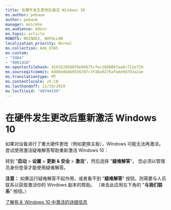 ```yaml
---
title: 在硬件发生更改后激活 Windows 10
ms.author: pebaum
author: pebaum
manager: mnirkhe
ms.audience: Admin
ms.topic: article
ROBOTS: NOINDEX, NOFOLLOW
localization_priority: Normal
ms.collection: Adm_O365
ms.custom:
- "3484"
- "9001418"
ms.openlocfilehash: 416322058859e0b875cfec10d60bfaa0c711e72b
ms.sourcegitcommit: bd80dd0469556397c3f48a9276afe8e9d793a2ae
ms.translationtype: MT
ms.contentlocale: zh-CN
ms.lasthandoff: 12/19/2019
ms.locfileid: "40744539"
---
```

# <a name="reactivating-windows-10-after-a-hardware-change"></a>在硬件发生更改后重新激活 Windows 10

如果对设备进行了重大硬件更改（例如更换主板），Windows 可能无法再激活。 尝试使用激活疑难解答帮助重新激活 Windows 10：

转到 "**启动** > **设置** > **更新 & 安全** > **激活**"，然后选择 "**疑难解答**"。 您必须以管理员身份登录才能使用疑难解答。

**注意：** 如果运行疑难解答不起作用，或者看不到 "**疑难解答**" 按钮，则需要与人员联系以获取激活你的 Windows 副本的帮助。 （单击此应用左下角的 "**与我们联系**" 按钮。）

[了解有关 Windows 10 中激活的详细信息](https://support.microsoft.com/help/12440/windows-10-activate)
